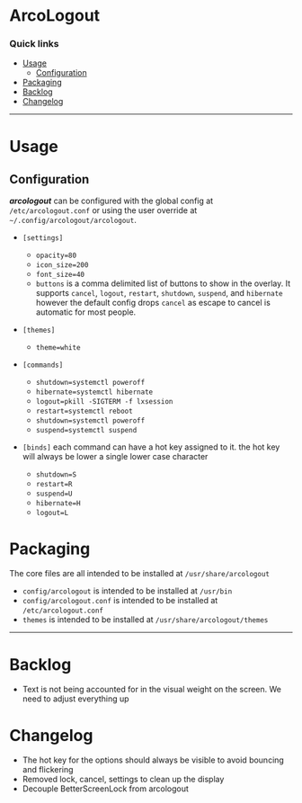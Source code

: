 # ArcoLogout

### Quick links
* [Usage](#usage)
  * [Configuration](#configuration)
* [Packaging](#packaging)
* [Backlog](#backlog)
* [Changelog](#changelog)

---

# Usage <a name="usage"/></a>

## Configuration <a name="configuration"/></a>
***arcologout*** can be configured with the global config at `/etc/arcologout.conf` or using the user
override at `~/.config/arcologout/arcologout`.

* `[settings]`
  * `opacity=80`
  * `icon_size=200`
  * `font_size=40`
  * `buttons` is a comma delimited list of buttons to show in the overlay. It supports `cancel`,
  `logout`, `restart`, `shutdown`, `suspend`, and `hibernate` however the default config drops
  `cancel` as escape to cancel is automatic for most people.

* `[themes]`
  * `theme=white`

* `[commands]`
  * `shutdown=systemctl poweroff`
  * `hibernate=systemctl hibernate`
  * `logout=pkill -SIGTERM -f lxsession`
  * `restart=systemctl reboot`
  * `shutdown=systemctl poweroff`
  * `suspend=systemctl suspend`

* `[binds]` each command can have a hot key assigned to it. the hot key will always be lower a single
lower case character
  * `shutdown=S`
  * `restart=R`
  * `suspend=U`
  * `hibernate=H`
  * `logout=L`

# Packaging <a name="packaging"/></a>
The core files are all intended to be installed at `/usr/share/arcologout`

* `config/arcologout` is intended to be installed at `/usr/bin`
* `config/arcologout.conf` is intended to be installed at `/etc/arcologout.conf`
* `themes` is intended to be installed at `/usr/share/arcologout/themes`

---

# Backlog <a name="backlog"/></a>
* Text is not being accounted for in the visual weight on the screen. We need to adjust everything up

# Changelog <a name="changelog"/></a>
* The hot key for the options should always be visible to avoid bouncing and flickering
* Removed lock, cancel, settings to clean up the display
* Decouple BetterScreenLock from arcologout
